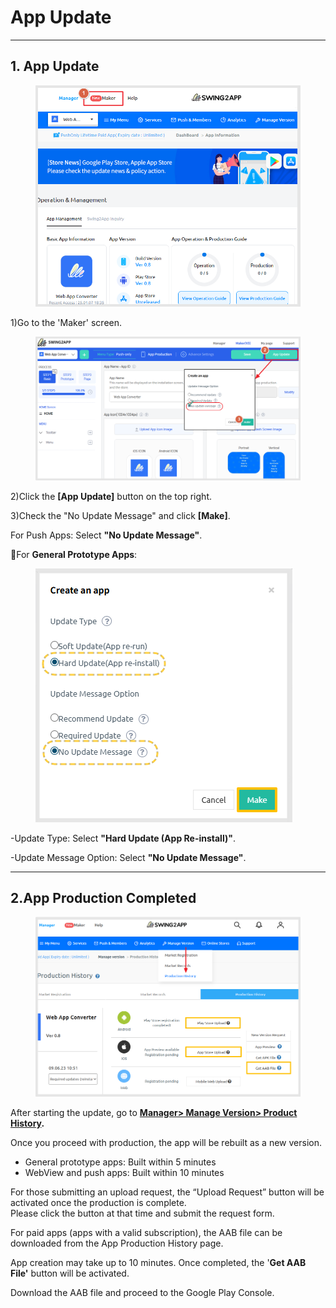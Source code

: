 # App Update

***



## **1. App Update**

<figure><img src="../../.gitbook/assets/앱제작en.png" alt=""><figcaption></figcaption></figure>

1\)Go to the 'Maker' screen.



<figure><img src="../../.gitbook/assets/앱제작1en.png" alt=""><figcaption></figcaption></figure>

2\)Click the **\[App Update]** button on the top right.

3\)Check the "No Update Message" and click **\[Make]**.

For Push Apps: Select **"No Update Message"**.



📢For **General Prototype Apps**:

<div align="left"><figure><img src="../../.gitbook/assets/앱업데이트en.png" alt=""><figcaption></figcaption></figure></div>

-Update Type: Select **"Hard Update (App Re-install)"**.

-Update Message Option: Select **"No Update Message"**.

***



## **2.App Production Completed**

<figure><img src="../../.gitbook/assets/앱제작이력en.png" alt=""><figcaption></figcaption></figure>

After starting the update, go to [**Manager> Manage Version> Product History**](https://www.swing2app.com/view/app_work_history)**.**

Once you proceed with production, the app will be rebuilt as a new version.

* General prototype apps: Built within 5 minutes
* WebView and push apps: Built within 10 minutes

For those submitting an upload request, the “Upload Request” button will be activated once the production is complete.\
Please click the button at that time and submit the request form.



For paid apps (apps with a valid subscription), the AAB file can be downloaded from the App Production History page.

App creation may take up to 10 minutes. Once completed, the '**Get AAB File'** button will be activated.

Download the AAB file and proceed to the Google Play Console.
